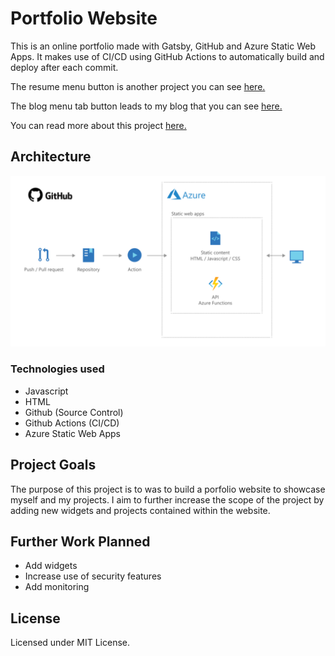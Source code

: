 # Portfolio Website

This is an online portfolio made with Gatsby, GitHub and Azure Static Web Apps. It makes use of CI/CD using GitHub Actions to automatically build and deploy after each commit.

The resume menu button is another project you can see [here.](https://github.com/Kinda-Nefarious/azure-resume)

The blog menu tab button leads to my blog that you can see [here.](https://blog.rufaronyakudya.com/)

You can read more about this project [here.](https://blog.rufaronyakudya.com/cloud-portfolio-website)

## Architecture

![Alt text](content/images/static.png)

### Technologies used

- Javascript
- HTML
- Github (Source Control)
- Github Actions (CI/CD)
- Azure Static Web Apps

## Project Goals

The purpose of this project is to was to build a porfolio website to showcase myself and my projects. I aim to further increase the scope of the project by adding new widgets and projects contained within the website. 

## Further Work Planned

- Add widgets
- Increase use of security features
- Add monitoring

## License
Licensed under MIT License.